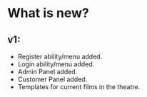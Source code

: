 # What is new?

## v1:
* Register ability/menu added.
* Login ability/menu added.
* Admin Panel added.
* Customer Panel added.
* Templates for current films in the theatre.
